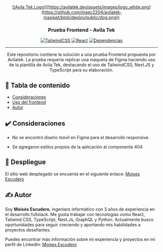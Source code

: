 <p align="center">
  <a href="https://avilatek-maxipet-git-master-maec2204.vercel.app" rel="noopener">
 ![Avila Tek Logo]([https://avilatek.dev/assets/images/logo_white.png](https://github.com/maec2204/avilatek-maxipet/blob/deploy/public/dog.png))</a>
</p>

<h3 align="center">Prueba Frontend - Avila Tek</h3>

<div align="center">


[![TailwindCSS](https://img.shields.io/badge/tailwindcss-3.3.1-blue.svg)]()
[![React](https://img.shields.io/badge/React-blue.svg)]()
[![Dependencias](https://img.shields.io/badge/dependencies-up%20to%20date-brightgreen)](#consideration)

</div>

---

<p align="center"> Este repositorio contiene la solución a una prueba Frontend propuesta por Avilatek. La prueba requería replicar una maqueta de Figma haciendo uso de la plantilla de Avila Tek, destacando el uso de TailwindCSS, Next.JS y TypeScript para su elaboración.
    <br>
</p>

## 📝 Tabla de contenido

- [Consideraciones](#consideration)
- [Uso del frontend](#deploy)
- [Autor](#authors)

## ✔️ Consideraciones <a name = "consideration"></a>

* No se encontró diseño móvil en Figma para el desarrollo responsive.

* Se agregaron estilos propios de la aplicación al componente 404

## 🚀 Despliegue <a name = "deploy"></a>
<p> El sitio web desplegado se encuenta en el siguiente enlace: <a href="https://avilatek-maxipet-git-master-maec2204.vercel.app">Moises Escudero</a></p>


## ✍️ Autor <a name = "authors"></a>

<p> Soy <b>Moisés Escudero</b>, ingeniero informático con 3 años de experiencia en el desarrollo fullstack. Me gusta trabajar con tecnologías como React, Tailwind CSS, TypeScript, Next.Js, GraphQL y Python. Actualmente busco oportunidades para seguir creciendo y aportando mis habilidades a proyectos desafiantes. </p>
<p> Puedes encontrar más información sobre mi experiencia y proyectos en mi perfil de LinkedIn: <a href="https://www.linkedin.com/in/moisesescudero/">Moises Escudero</a></p>
 <br>
